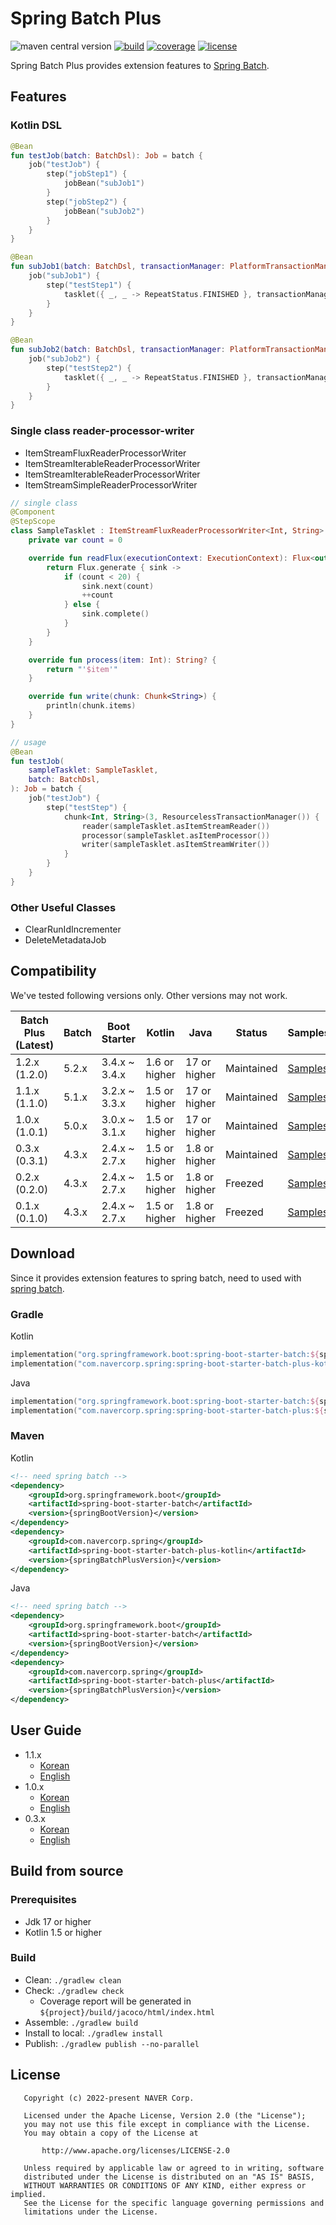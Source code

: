 # Spring Batch Plus

![maven central version](https://maven-badges.herokuapp.com/maven-central/com.navercorp.spring/spring-batch-plus-kotlin/badge.svg)
[![build](https://github.com/naver/spring-batch-plus/actions/workflows/build.yml/badge.svg?branch=main)](https://github.com/naver/spring-batch-plus/actions/workflows/build.yml?query=branch%3Amain)
[![coverage](https://codecov.io/github/naver/spring-batch-plus/branch/main/graph/badge.svg)](https://codecov.io/github/naver/spring-batch-plus)
[![license](https://img.shields.io/badge/License-Apache%202.0-blue.svg)](https://github.com/naver/spring-batch-plus/blob/main/LICENSE)

Spring Batch Plus provides extension features to [Spring Batch](https://github.com/spring-projects/spring-batch).

## Features

### Kotlin DSL

```kotlin
@Bean
fun testJob(batch: BatchDsl): Job = batch {
    job("testJob") {
        step("jobStep1") {
            jobBean("subJob1")
        }
        step("jobStep2") {
            jobBean("subJob2")
        }
    }
}

@Bean
fun subJob1(batch: BatchDsl, transactionManager: PlatformTransactionManager): Job = batch {
    job("subJob1") {
        step("testStep1") {
            tasklet({ _, _ -> RepeatStatus.FINISHED }, transactionManager)
        }
    }
}

@Bean
fun subJob2(batch: BatchDsl, transactionManager: PlatformTransactionManager): Job = batch {
    job("subJob2") {
        step("testStep2") {
            tasklet({ _, _ -> RepeatStatus.FINISHED }, transactionManager)
        }
    }
}
```

### Single class reader-processor-writer

- ItemStreamFluxReaderProcessorWriter
- ItemStreamIterableReaderProcessorWriter
- ItemStreamIterableReaderProcessorWriter
- ItemStreamSimpleReaderProcessorWriter

```kotlin
// single class
@Component
@StepScope
class SampleTasklet : ItemStreamFluxReaderProcessorWriter<Int, String> {
    private var count = 0

    override fun readFlux(executionContext: ExecutionContext): Flux<out Int> {
        return Flux.generate { sink ->
            if (count < 20) {
                sink.next(count)
                ++count
            } else {
                sink.complete()
            }
        }
    }

    override fun process(item: Int): String? {
        return "'$item'"
    }

    override fun write(chunk: Chunk<String>) {
        println(chunk.items)
    }
}

// usage
@Bean
fun testJob(
    sampleTasklet: SampleTasklet,
    batch: BatchDsl,
): Job = batch {
    job("testJob") {
        step("testStep") {
            chunk<Int, String>(3, ResourcelessTransactionManager()) {
                reader(sampleTasklet.asItemStreamReader())
                processor(sampleTasklet.asItemProcessor())
                writer(sampleTasklet.asItemStreamWriter())
            }
        }
    }
}
```

### Other Useful Classes

- ClearRunIdIncrementer
- DeleteMetadataJob

## Compatibility

We've tested following versions only. Other versions may not work.

| Batch Plus (Latest) | Batch | Boot Starter  | Kotlin        | Java          | Status     | Samples                                                                                    |
|---------------------|-------|---------------|---------------|---------------|------------|--------------------------------------------------------------------------------------------|
| 1.2.x (1.2.0)       | 5.2.x | 3.4.x ~ 3.4.x | 1.6 or higher | 17 or higher  | Maintained | [Samples](https://github.com/naver/spring-batch-plus/tree/main/spring-batch-plus-sample)   |
| 1.1.x (1.1.0)       | 5.1.x | 3.2.x ~ 3.3.x | 1.5 or higher | 17 or higher  | Maintained | [Samples](https://github.com/naver/spring-batch-plus/tree/1.1.x/spring-batch-plus-sample)  |
| 1.0.x (1.0.1)       | 5.0.x | 3.0.x ~ 3.1.x | 1.5 or higher | 17 or higher  | Maintained | [Samples](https://github.com/naver/spring-batch-plus/tree/1.0.x/spring-batch-plus-sample)  |
| 0.3.x (0.3.1)       | 4.3.x | 2.4.x ~ 2.7.x | 1.5 or higher | 1.8 or higher | Maintained | [Samples](https://github.com/naver/spring-batch-plus/tree/0.3.x/spring-batch-plus-sample)  |
| 0.2.x (0.2.0)       | 4.3.x | 2.4.x ~ 2.7.x | 1.5 or higher | 1.8 or higher | Freezed    | [Samples](https://github.com/naver/spring-batch-plus/tree/v0.2.0/spring-batch-plus-sample) |
| 0.1.x (0.1.0)       | 4.3.x | 2.4.x ~ 2.7.x | 1.5 or higher | 1.8 or higher | Freezed    | [Samples](https://github.com/naver/spring-batch-plus/tree/v0.1.0/spring-batch-plus-sample) |

## Download

Since it provides extension features to spring batch, need to used with [spring batch](https://github.com/spring-projects/spring-batch).

### Gradle

Kotlin

```kotlin
implementation("org.springframework.boot:spring-boot-starter-batch:${springBootVersion}") // need spring batch
implementation("com.navercorp.spring:spring-boot-starter-batch-plus-kotlin:${springBatchPlusVersion}")
```

Java

```kotlin
implementation("org.springframework.boot:spring-boot-starter-batch:${springBootVersion}") // need spring batch
implementation("com.navercorp.spring:spring-boot-starter-batch-plus:${springBatchPlusVersion}")
```

### Maven

Kotlin

```xml
<!-- need spring batch -->
<dependency>
    <groupId>org.springframework.boot</groupId>
    <artifactId>spring-boot-starter-batch</artifactId>
    <version>{springBootVersion}</version>
</dependency>
<dependency>
    <groupId>com.navercorp.spring</groupId>
    <artifactId>spring-boot-starter-batch-plus-kotlin</artifactId>
    <version>{springBatchPlusVersion}</version>
</dependency>
```

Java

```xml
<!-- need spring batch -->
<dependency>
    <groupId>org.springframework.boot</groupId>
    <artifactId>spring-boot-starter-batch</artifactId>
    <version>{springBootVersion}</version>
</dependency>
<dependency>
    <groupId>com.navercorp.spring</groupId>
    <artifactId>spring-boot-starter-batch-plus</artifactId>
    <version>{springBatchPlusVersion}</version>
</dependency>
```

## User Guide

- 1.1.x
    - [Korean](https://github.com/naver/spring-batch-plus/tree/1.1.x/doc/ko)
    - [English](https://github.com/naver/spring-batch-plus/tree/1.1.x/doc/en)
- 1.0.x
    - [Korean](https://github.com/naver/spring-batch-plus/tree/1.0.x/doc/ko)
    - [English](https://github.com/naver/spring-batch-plus/tree/1.0.x/doc/en)
- 0.3.x
    - [Korean](https://github.com/naver/spring-batch-plus/tree/0.3.x/doc/ko)
    - [English](https://github.com/naver/spring-batch-plus/tree/0.3.x/doc/en)

## Build from source

### Prerequisites

- Jdk 17 or higher
- Kotlin 1.5 or higher

### Build

- Clean: `./gradlew clean`
- Check: `./gradlew check`
    - Coverage report will be generated in `${project}/build/jacoco/html/index.html`
- Assemble: `./gradlew build`
- Install to local: `./gradlew install`
- Publish: `./gradlew publish --no-parallel`

## License

```
   Copyright (c) 2022-present NAVER Corp.

   Licensed under the Apache License, Version 2.0 (the "License");
   you may not use this file except in compliance with the License.
   You may obtain a copy of the License at

       http://www.apache.org/licenses/LICENSE-2.0

   Unless required by applicable law or agreed to in writing, software
   distributed under the License is distributed on an "AS IS" BASIS,
   WITHOUT WARRANTIES OR CONDITIONS OF ANY KIND, either express or implied.
   See the License for the specific language governing permissions and
   limitations under the License.
```

